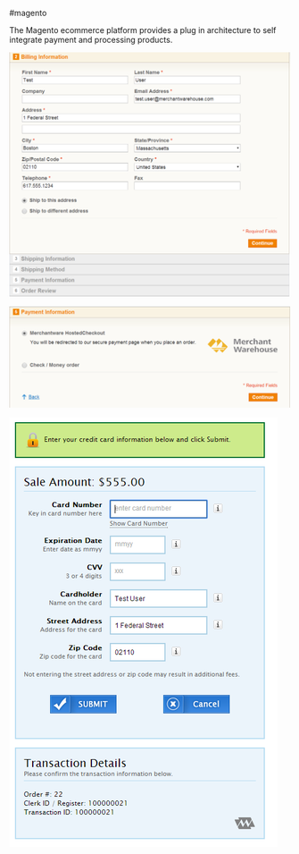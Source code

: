 #magento

The Magento ecommerce platform provides a plug in architecture to self integrate payment and processing products.

![billing information](.README/BillingInformation.PNG)

![payment information](.README/PaymentInformation.PNG)

![payment details](.README/PaymentDetails.PNG)
